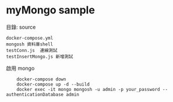 # myMongo sample
目錄: source
```
docker-compose.yml
mongosh 資料庫shell
testConn.js  連線測試
testInsertMongo.js 新增測試
```
啟用 mongo
```
    docker-compose down
    docker-compose up -d --build
    docker exec -it mongo mongosh -u admin -p your_password --authenticationDatabase admin
```